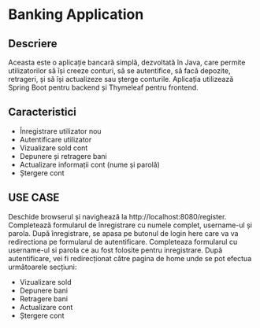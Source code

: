 # Banking Application

## Descriere

Aceasta este o aplicație bancară simplă, dezvoltată în Java, care permite utilizatorilor să își creeze conturi, să se autentifice, să facă depozite, retrageri, și să își actualizeze sau șterge conturile. Aplicația utilizează Spring Boot pentru backend și Thymeleaf pentru frontend.

## Caracteristici

- Înregistrare utilizator nou
- Autentificare utilizator
- Vizualizare sold cont
- Depunere și retragere bani
- Actualizare informații cont (nume și parolă)
- Ștergere cont

## USE CASE
Deschide browserul și navighează la http://localhost:8080/register.
Completează formularul de înregistrare cu numele complet, username-ul și parola.
După înregistrare, se apasa pe butonul de login here care va va redirectiona pe formularul de autentificare.
Completeaza formularul cu username-ul si parola ce au fost folosite pentru inregistrare.
După autentificare, vei fi redirecționat către pagina de home unde se pot efectua următoarele secțiuni:
- Vizualizare sold
- Depunere bani
- Retragere bani
- Actualizare cont
- Ștergere cont
